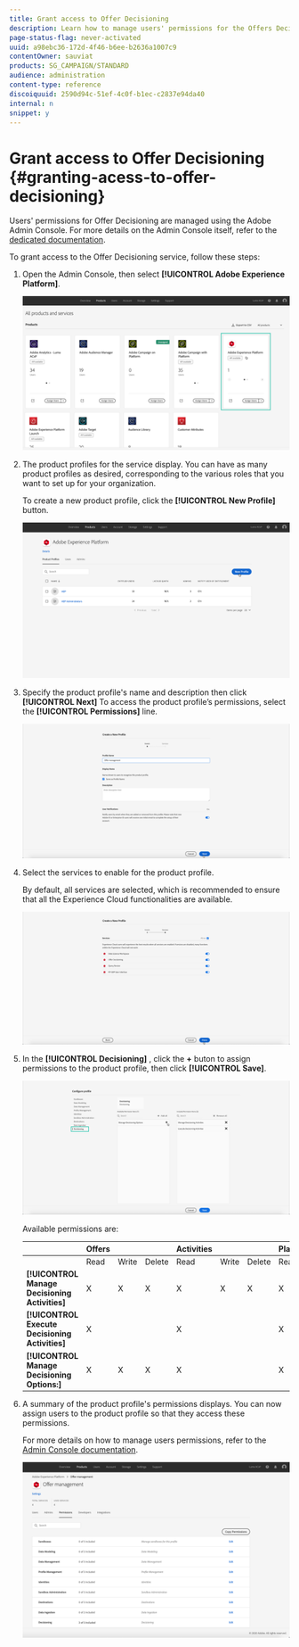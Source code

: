 ```yaml
---
title: Grant access to Offer Decisioning
description: Learn how to manage users' permissions for the Offers Decisioning service via Adobe Admin Console.
page-status-flag: never-activated
uuid: a98ebc36-172d-4f46-b6ee-b2636a1007c9
contentOwner: sauviat
products: SG_CAMPAIGN/STANDARD
audience: administration
content-type: reference
discoiquuid: 2590d94c-51ef-4c0f-b1ec-c2837e94da40
internal: n
snippet: y
---
```


# Grant access to Offer Decisioning {#granting-acess-to-offer-decisioning}

Users' permissions for Offer Decisioning are managed using the Adobe Admin Console. For more details on the Admin Console itself, refer to the [dedicated documentation](https://helpx.adobe.com/enterprise/managing/user-guide.html).    

To grant access to the Offer Decisioning service, follow these steps:

1. Open the Admin Console, then select **[!UICONTROL Adobe Experience Platform]**. 

    ![](assets/offers_admin_console.png)

1. The product profiles for the service display. You can have as many product profiles as desired, corresponding to the various roles that you want to set up for your organization.

    To create a new product profile, click the **[!UICONTROL New Profile]** button. 

    ![](assets/offers_rights_productprofile.png)

1. Specify the product profile's name and description then click **[!UICONTROL Next]** To access the product profile’s permissions, select the **[!UICONTROL Permissions]** line.

    ![](assets/create-product-profile.png)

1. Select the services to enable for the product profile.

    By default, all services are selected, which is recommended to ensure that all the Experience Cloud functionalities are available.

    ![](assets/enable-services.png)

1. In the **[!UICONTROL Decisioning]** , click the **+** buton to assign permissions to the product profile, then click **[!UICONTROL Save]**.

    ![](assets/configure-profile.png)

    Available permissions are:

    ||Offers|||Activities|||Placements|||
    |------|-|-|-----------|-----|-|--------------|--|-|--|
    ||Read|Write|Delete|Read|Write|Delete|Read|Write|Delete|
    |**[!UICONTROL Manage Decisioning Activities]**|X|X|X|X|X|X|X|X|X|
    |**[!UICONTROL Execute Decisioning Activities]**|X|||X|||X|||
    |**[!UICONTROL Manage Decisioning Options:]**|X|X|X|X|||X|X|X|

1. A summary of the product profile's permissions displays. You can now assign users to the product profile so that they access these permissions.

    For more details on how to manage users permissions, refer to the [Admin Console documentation](https://helpx.adobe.com/enterprise/managing/user-guide.html).

    ![](assets/product-profile-created.png)
